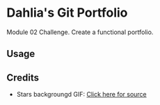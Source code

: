# Dahlia's Git Portfolio
Module 02 Challenge. Create a functional portfolio.

## Usage


## Credits
- Stars backgroungd GIF: [Click here for source](https://giphy.com/gifs/stars-U3qYN8S0j3bpK?utm_source=media-link&utm_medium=landing&utm_campaign=Media%20Links&utm_term=)